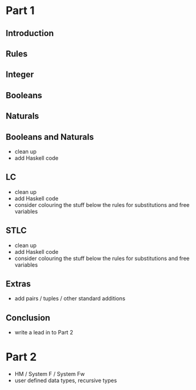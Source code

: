 
# Part 1
## Introduction
## Rules
## Integer
## Booleans
## Naturals

## Booleans and Naturals
- clean up
- add Haskell code

## LC
- clean up
- add Haskell code
- consider colouring the stuff below the rules for substitutions and free variables

## STLC
- clean up
- add Haskell code
- consider colouring the stuff below the rules for substitutions and free variables

## Extras
- add pairs / tuples / other standard additions

## Conclusion
- write a lead in to Part 2

# Part 2

- HM / System F / System Fw
- user defined data types, recursive types

